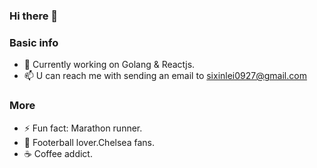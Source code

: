 ### Hi there 👋


### Basic info
- 🔭  Currently working on Golang & Reactjs.
- 📫  U can reach me with sending an email to sixinlei0927@gmail.com



###  More

-  ⚡   Fun fact: Marathon runner. 
-  🥶  Footerball lover.Chelsea fans.
-  ☕   Coffee addict.
